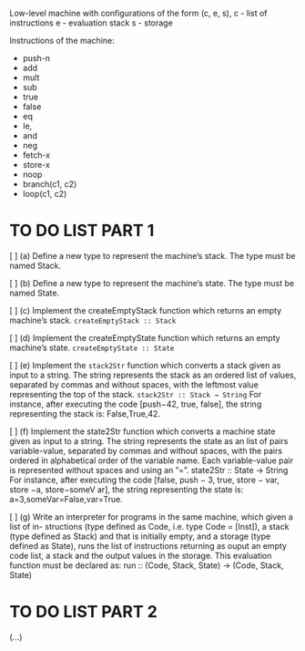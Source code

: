 Low-level machine with configurations of the form (c, e, s),
c - list of instructions
e - evaluation stack
s - storage

Instructions of the machine:
- push-n
- add
- mult
- sub
- true
- false
- eq
- le,
- and
- neg
- fetch-x
- store-x
- noop
- branch(c1, c2)
- loop(c1, c2)


# TO DO LIST PART 1

[ ] (a) Define a new type to represent the machine’s stack. The type must be named Stack.

[ ] (b) Define a new type to represent the machine’s state. The type must be named State.

[ ] (c) Implement the createEmptyStack function which returns an empty machine’s stack.
    ```createEmptyStack :: Stack```

[ ] (d) Implement the createEmptyState function which returns an empty machine’s state.
    ```createEmptyState :: State```

[ ] (e) Implement the ```stack2Str``` function which converts a stack given as input to a string.
    The string represents the stack as an ordered list of values, separated by commas
    and without spaces, with the leftmost value representing the top of the stack.
    ```stack2Str :: Stack → String```
    For instance, after executing the code [push−42, true, false], the string representing
    the stack is: False,True,42.

[ ] (f) Implement the state2Str function which converts a machine state given as input to a string. The string represents the state as an list of pairs variable-value, separated by commas and without spaces, with the pairs ordered in alphabetical order of the variable name. Each variable-value pair is represented without spaces and using an ”=”.
    state2Str :: State → String
For instance, after executing the code [false, push − 3, true, store − var, store −a, store−someV ar], the string representing the state is: a=3,someVar=False,var=True.

[ ] (g) Write an interpreter for programs in the same machine, which given a list of in-
structions (type defined as Code, i.e. type Code = [Inst]), a stack (type defined as
Stack) and that is initially empty, and a storage (type defined as State), runs the
list of instructions returning as ouput an empty code list, a stack and the output
values in the storage. This evaluation function must be declared as:
run :: (Code, Stack, State) → (Code, Stack, State)

# TO DO LIST PART 2

(...)